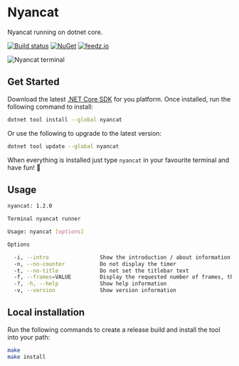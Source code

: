 # Nyancat

Nyancat running on dotnet core.

[![Build status][ci-badge]][ci-url]
[![NuGet][nuget-package-badge]][nuget-package-url]
[![feedz.io][feedz-package-badge]][feedz-package-url]

![Nyancat terminal](docs/nyancat-console.png)

## Get Started

Download the latest [.NET Core SDK](https://dotnet.microsoft.com/download) for you platform.
Once installed, run the following command to install:

```sh
dotnet tool install --global nyancat
```

Or use the following to upgrade to the latest version:

```sh
dotnet tool update --global nyancat
```

When everything is installed just type `nyancat` in your favourite terminal and have fun! 🎉

## Usage

```sh
nyancat: 1.2.0

Terminal nyancat runner

Usage: nyancat [options]

Options

  -i, --intro                Show the introduction / about information at startup
  -n, --no-counter           Do not display the timer
  -t, --no-title             Do not set the titlebar text
  -f, --frames=VALUE         Display the requested number of frames, then quit
  -?, -h, --help             Show help information
  -v, --version              Show version information
```

## Local installation

Run the following commands to create a release build and install the tool into your path:

```sh
make
make install
```

[ci-url]: https://github.com/nickvdyck/nyancat.cs
[ci-badge]: https://github.com/nickvdyck/nyancat.cs/workflows/CI/badge.svg

[nuget-package-url]: https://www.nuget.org/packages/nyancat/
[nuget-package-badge]: https://img.shields.io/nuget/v/nyancat.svg?style=flat-square&label=nuget

[feedz-package-url]: https://f.feedz.io/nvd/nyancat-cs/packages/nyancat/latest/download
[feedz-package-badge]: https://img.shields.io/badge/endpoint.svg?url=https%3A%2F%2Ff.feedz.io%2Fnvd%2Fnyancat-cs%2Fshield%2Fnyancat%2Flatest&label=nyancat
